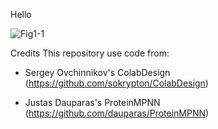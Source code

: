 Hello

![Fig1-1](https://github.com/user-attachments/assets/b7612207-be45-410d-aaff-fc2586ea765e)


Credits
This repository use code from:

* Sergey Ovchinnikov's ColabDesign (https://github.com/sokrypton/ColabDesign)

* Justas Dauparas's ProteinMPNN (https://github.com/dauparas/ProteinMPNN)
